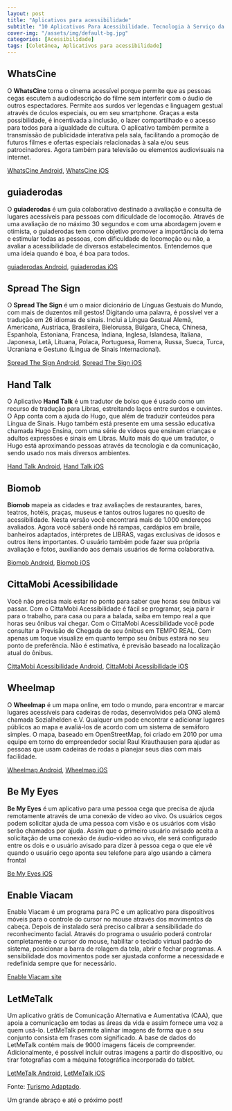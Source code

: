 ```yaml
---
layout: post
title: "Aplicativos para acessibilidade"
subtitle: "10 Aplicativos Para Acessibilidade. Tecnologia à Serviço da Independência."
cover-img: "/assets/img/default-bg.jpg"
categories: [Acessibilidade]
tags: [Coletânea, Aplicativos para acessibilidade]
---
```


## WhatsCine

O **WhatsCine** torna o cinema acessível porque permite que as pessoas cegas escutem a audiodescrição do filme sem interferir com o áudio de outros espectadores. Permite aos surdos ver legendas e linguagem gestual através de óculos especiais, ou em seu smartphone. Graças a esta possibilidade, é incentivada a inclusão, o lazer compartilhado e o acesso para todos para a igualdade de cultura. O aplicativo também permite a transmissão de publicidade interativa pela sala, facilitando a promoção de futuros filmes e ofertas especiais relacionadas à sala e/ou seus patrocinadores. Agora também para televisão ou elementos audiovisuais na internet.

<a href="https://play.google.com/store/apps/details?id=com.whatscine.softlab&hl=pt_BR" target="\_blank">WhatsCine Android</a>,
<a href="https://itunes.apple.com/br/app/whatscine/id627440551?mt=8" target="\_blank">WhatsCine iOS</a>

## guiaderodas

O **guiaderodas** é um guia colaborativo destinado a avaliação e consulta de lugares acessíveis para pessoas com dificuldade de locomoção. Através de uma avaliação de no máximo 30 segundos e com uma abordagem jovem e otimista, o guiaderodas tem como objetivo promover a importância do tema e estimular todas as pessoas, com dificuldade de locomoção ou não, a avaliar a acessibilidade de diversos estabelecimentos. Entendemos que uma ideia quando é boa, é boa para todos.

<a href="https://play.google.com/store/apps/details?id=com.parallel30.guiaderodas" target="\_blank">guiaderodas Android</a>,
<a href="https://itunes.apple.com/br/app/guiaderodas/id1070335503?mt=8" target="\_blank">guiaderodas iOS</a>

## Spread The Sign

O **Spread The Sign** é um o maior dicionário de Línguas Gestuais do Mundo, com mais de duzentos mil gestos! Digitando uma palavra, é possível ver a tradução em 26 idiomas de sinais. Inclui a Língua Gestual Alemã, Americana, Austríaca, Brasileira, Bielorussa, Búlgara, Checa, Chinesa, Espanhola, Estoniana, Francesa, Indiana, Inglesa, Islandesa, Italiana, Japonesa, Letã, Lituana, Polaca, Portuguesa, Romena, Russa, Sueca, Turca, Ucraniana e Gestuno (Língua de Sinais Internacional).

<a href="https://play.google.com/store/apps/details?id=com.spreadthesign.androidapp_paid" target="\_blank">Spread The Sign Android</a>,
<a href="https://itunes.apple.com/us/app/spread-the-sign-the-sign-language-dictionary/id438811366?mt=8" target="\_blank">Spread The Sign iOS</a>

## Hand Talk

O Aplicativo **Hand Talk** é um tradutor de bolso que é usado como um recurso de tradução para Libras, estreitando laços entre surdos e ouvintes. O App conta com a ajuda do Hugo, que além de traduzir conteúdos para Língua de Sinais. Hugo também está presente em uma sessão educativa chamada Hugo Ensina, com uma série de vídeos que ensinam crianças e adultos expressões e sinais em Libras. Muito mais do que um tradutor, o Hugo está aproximando pessoas através da tecnologia e da comunicação, sendo usado nos mais diversos ambientes.

<a href="https://play.google.com/store/apps/details?id=br.com.handtalk&hl=pt_BR" target="\_blank">Hand Talk Android</a>,
<a href="https://itunes.apple.com/br/app/hand-talk-tradutor-para-libras/id659816995?mt=8" target="\_blank">Hand Talk iOS</a>

## Biomob

**Biomob** mapeia as cidades e traz avaliações de restaurantes, bares, teatros, hotéis, praças, museus e tantos outros lugares no quesito de acessibilidade. Nesta versão você encontrará mais de 1.000 endereços avaliados. Agora você saberá onde há rampas, cardápios em braile, banheiros adaptados, intérpretes de LIBRAS, vagas exclusivas de idosos e outros itens importantes. O usuário também pode fazer sua própria avaliação e fotos, auxiliando aos demais usuários de forma colaborativa.

<a href="https://play.google.com/store/apps/details?id=com.biomob.biomob" target="\_blank">Biomob Android</a>,
<a href="https://itunes.apple.com/de/app/biomob/id1090156739?mt=8" target="\_blank">Biomob iOS</a>

## CittaMobi Acessibilidade

Você não precisa mais estar no ponto para saber que horas seu ônibus vai passar. Com o CittaMobi Acessibilidade é fácil se programar, seja para ir para o trabalho, para casa ou para a balada, saiba em tempo real a que horas seu ônibus vai chegar. Com o CittaMobi Acessibilidade você pode consultar a Previsão de Chegada de seu ônibus em TEMPO REAL. Com apenas um toque visualize em quanto tempo seu ônibus estará no seu ponto de preferência. Não é estimativa, é previsão baseado na localização atual do ônibus.

<a href="https://play.google.com/store/apps/details?id=com.cittabus.acessibilidade&hl=pt" target="\_blank">CittaMobi Acessibilidade Android</a>,
<a href="https://itunes.apple.com/br/app/acessibilidade-cittamobi/id867764517?mt=8" target="\_blank">CittaMobi Acessibilidade iOS</a>

## Wheelmap

O **Wheelmap** é um mapa online, em todo o mundo, para encontrar e marcar lugares acessíveis para cadeiras de rodas, desenvolvidos pela ONG alemã chamada Sozialhelden e.V. Qualquer um pode encontrar e adicionar lugares públicos ao mapa e avaliá-los de acordo com um sistema de semáforo simples. O mapa, baseado em OpenStreetMap, foi criado em 2010 por uma equipe em torno do empreendedor social Raul Krauthausen para ajudar as pessoas que usam cadeiras de rodas a planejar seus dias com mais facilidade.

<a href="https://play.google.com/store/apps/details?id=org.wheelmap.android.online&hl=pt_BR" target="\_blank">Wheelmap Android</a>,
<a href="https://itunes.apple.com/br/app/wheelmap/id399239476?mt=8" target="\_blank">Wheelmap iOS</a>

## Be My Eyes

**Be My Eyes** é um aplicativo para uma pessoa cega que precisa de ajuda remotamente através de uma conexão de vídeo ao vivo. Os usuários cegos podem solicitar ajuda de uma pessoa com visão e os usuários com visão serão chamados por ajuda. Assim que o primeiro usuário avisado aceita a solicitação de uma conexão de áudio-video ao vivo, ele será configurado entre os dois e o usuário avisado para dizer à pessoa cega o que ele vê quando o usuário cego aponta seu telefone para algo usando a câmera frontal

<a href="https://itunes.apple.com/br/app/be-my-eyes-helping-blind-see/id905177575?mt=8" target="\_blank">Be My Eyes iOS</a>

## Enable Viacam

Enable Viacam é um programa para PC e um aplicativo para dispositivos móveis para o controle do cursor no mouse através dos movimentos da cabeça. Depois de instalado será preciso calibrar a sensibilidade do reconhecimento facial. Através do programa o usuário poderá controlar completamente o cursor do mouse, habilitar o teclado virtual padrão do sistema, posicionar a barra de rolagem da tela, abrir e fechar programas. A sensibilidade dos movimentos pode ser ajustada conforme a necessidade e redefinida sempre que for necessário.

<a href="http://eviacam.sourceforge.net/" target="\_blank">Enable Viacam site</a>

## LetMeTalk

Um aplicativo grátis de Comunicação Alternativa e Aumentativa (CAA), que apoia a comunicação em todas as áreas da vida e assim fornece uma voz a quem usá-lo. LetMeTalk permite alinhar imagens de forma que o seu conjunto consista em frases com significado. A base de dados do LetMeTalk contém mais de 9000 imagens fáceis de compreender. Adicionalmente, é possível incluir outras imagens a partir do dispositivo, ou tirar fotografias com a máquina fotográfica incorporada do tablet.

<a href="https://play.google.com/store/apps/details?id=de.appnotize.letmetalk&hl=pt_BR" target="\_blank">LetMeTalk Android</a>,
<a href="https://itunes.apple.com/br/app/letmetalk-aplica%C3%A7%C3%A3o-gr%C3%A1tis-caa/id919990138?mt=8" target="\_blank">LetMeTalk iOS</a>

Fonte:
<a href="http://turismoadaptado.com.br/10-aplicativos-para-acessibilidade/" target="\_blank">Turismo Adaptado</a>.

Um grande abraço e até o próximo post!
